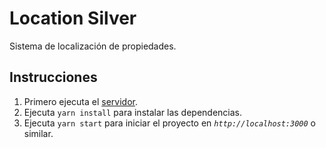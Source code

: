 # Location Silver

Sistema de localización de propiedades.



## Instrucciones

1. Primero ejecuta el [servidor](https://github.com/elvstejd/location-silver-backend).
2. Ejecuta `yarn install` para instalar las dependencias. 
3. Ejecuta `yarn start` para iniciar el proyecto en *`http://localhost:3000`* o similar. 


